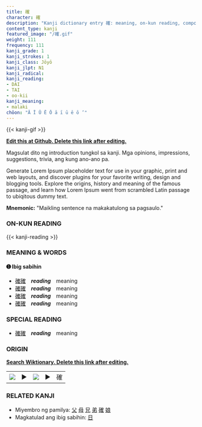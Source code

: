 ```yaml
---
title: 確
character: 確
description: "Kanji dictionary entry 確: meaning, on-kun reading, compounds, origin, related kanji"
content_type: kanji
featured_image: "/確.gif"
weight: 111
frequency: 111
kanji_grade: 1
kanji_strokes: 1
kanji_class: Jōyō
kanji_jlpt: N1
kanji_radical: 
kanji_reading: 
- DAI
- TAI
- oo-kii
kanji_meaning:
- malaki
chōon: "Ā Ī Ū Ē Ō ā ī ū ē ō ’"
---
```

[//]: # (Don't edit the line below. Kanji animated GIF code is automatically generated.)
{{< kanji-gif >}}

[//]: # (Edit below this line.)

**[Edit this at Github. Delete this link after editing.](https://github.com/tim0g/tim/tree/main/content/kanji/確/index.md)**

Magsulat dito ng introduction tungkol sa kanji. Mga opinions, impressions, suggestions, trivia, ang kung ano-ano pa.

Generate Lorem Ipsum placeholder text for use in your graphic, print and web layouts, and discover plugins for your favorite writing, design and blogging tools. Explore the origins, history and meaning of the famous passage, and learn how Lorem Ipsum went from scrambled Latin passage to ubiqitous dummy text.
 
**Mnemonic:** "Maikling sentence na makakatulong sa pagsaulo."

### ON-KUN READING

[//]: # (Don't edit the line below. ON-KUN READING code is automatically generated.)
{{< kanji-reading >}}

### MEANING & WORDS

#### ➊ **Ibig sabihin**
  - [確](../確)[確](../確)　***reading***　meaning
  - [確](../確)[確](../確)　***reading***　meaning
  - [確](../確)[確](../確)　***reading***　meaning
  - [確](../確)[確](../確)　***reading***　meaning

### SPECIAL READING
  - [確](../確)[確](../確)　***reading***　meaning

### ORIGIN

**[Search Wiktionary. Delete this link after editing.](https://wiktionary.org/wiki/確)**
<table class="kanji-table"><tr><td>
<img src="60px-確-bronze.svg.png">
</td><td>▶</td><td>
<img src="60px-確-oracle.svg.png">
</td><td>▶</td>
<td class="kanji-origin">確</td>
</tr></table>

### RELATED KANJI
- Miyembro ng pamilya: [父](../父) [母](../母) [兄](../兄) [弟](../弟) [確](../確) [娘](../娘)
- Magkatulad ang ibig sabihin: [日](../日)
